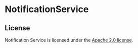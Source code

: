# NotificationService

## License
Notification Service is licensed under the [Apache 2.0 license](./LICENSE).
